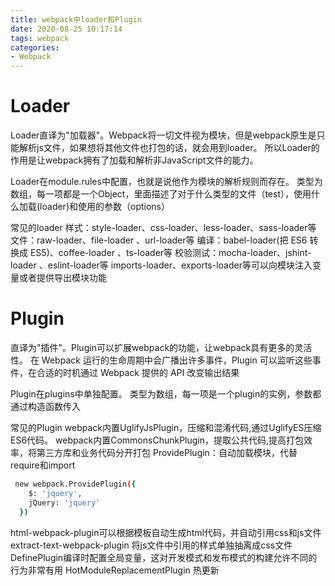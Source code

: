 ```yaml
---
title: webpack中loader和Plugin
date: 2020-08-25 10:17:14
tags: webpack 
categories: 
- Webpack
---
```


# Loader
Loader直译为"加载器"。Webpack将一切文件视为模块，但是webpack原生是只能解析js文件，如果想将其他文件也打包的话，就会用到loader。 所以Loader的作用是让webpack拥有了加载和解析非JavaScript文件的能力。

Loader在module.rules中配置，也就是说他作为模块的解析规则而存在。 类型为数组，每一项都是一个Object，里面描述了对于什么类型的文件（test），使用什么加载(loader)和使用的参数（options）

常见的loader
样式：style-loader、css-loader、less-loader、sass-loader等
文件：raw-loader、file-loader 、url-loader等
编译：babel-loader(把 ES6 转换成 ES5)、coffee-loader 、ts-loader等
校验测试：mocha-loader、jshint-loader 、eslint-loader等
imports-loader、exports-loader等可以向模块注入变量或者提供导出模块功能

# Plugin 
直译为"插件"。Plugin可以扩展webpack的功能，让webpack具有更多的灵活性。 在 Webpack 运行的生命周期中会广播出许多事件，Plugin 可以监听这些事件，在合适的时机通过 Webpack 提供的 API 改变输出结果

Plugin在plugins中单独配置。 类型为数组，每一项是一个plugin的实例，参数都通过构造函数传入

常见的Plugin
webpack内置UglifyJsPlugin，压缩和混淆代码,通过UglifyES压缩ES6代码。
webpack内置CommonsChunkPlugin，提取公共代码,提高打包效率，将第三方库和业务代码分开打包
ProvidePlugin：自动加载模块，代替require和import 
``` bash
 new webpack.ProvidePlugin({ 
    $: 'jquery',
    jQuery: 'jquery' 
  })
```
html-webpack-plugin可以根据模板自动生成html代码，并自动引用css和js文件
extract-text-webpack-plugin 将js文件中引用的样式单独抽离成css文件
DefinePlugin编译时配置全局变量，这对开发模式和发布模式的构建允许不同的行为非常有用
HotModuleReplacementPlugin 热更新
